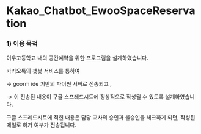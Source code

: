 # Kakao_Chatbot_EwooSpaceReservation

### 1) 이용 목적
이우고등학교 내의 공간예약을 위한 프로그램을 설계하였습니다. 

카카오톡의 챗봇 서비스를 통하여 

-> goorm ide 기반의 파이썬 서버로 전송되고 ,

-> 이 전송된 내용이 구글 스프레드시트에 정상적으로 작성될 수 있도록 설계하였습니다.

구글 스프레드시트에 적힌 내용은 담당 교사의 승인과 불승인을 체크하게 되면, 작성된 메일로 허가 여부가 전송됩니다.
